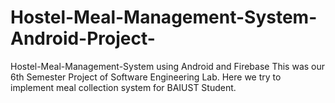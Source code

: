 # Hostel-Meal-Management-System-Android-Project-
Hostel-Meal-Management-System using Android and Firebase
This was our 6th Semester Project of Software Engineering Lab.
Here we try to implement meal collection system for BAIUST Student.
